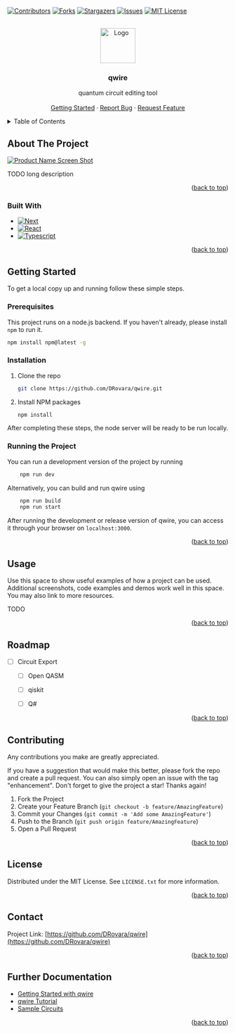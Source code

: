<!-- Improved compatibility of back to top link: See: https://github.com/othneildrew/Best-README-Template/pull/73 -->
<a name="readme-top"></a>
<!--
*** Thanks for checking out the Best-README-Template. If you have a suggestion
*** that would make this better, please fork the repo and create a pull request
*** or simply open an issue with the tag "enhancement".
*** Don't forget to give the project a star!
*** Thanks again! Now go create something AMAZING! :D
-->



<!-- PROJECT SHIELDS -->
<!--
*** I'm using markdown "reference style" links for readability.
*** Reference links are enclosed in brackets [ ] instead of parentheses ( ).
*** See the bottom of this document for the declaration of the reference variables
*** for contributors-url, forks-url, etc. This is an optional, concise syntax you may use.
*** https://www.markdownguide.org/basic-syntax/#reference-style-links
-->
[![Contributors][contributors-shield]][contributors-url]
[![Forks][forks-shield]][forks-url]
[![Stargazers][stars-shield]][stars-url]
[![Issues][issues-shield]][issues-url]
[![MIT License][license-shield]][license-url]



<!-- PROJECT LOGO -->
<br />
<div align="center">
  <a href="https://github.com/DRovara/qwire">
    <img src="images/logo.png" alt="Logo" width="80" height="80">
  </a>

<h3 align="center">qwire</h3>

  <p align="center">
    quantum circuit editing tool
    <br />
    <br />
    <a href="https://github.com/DRovara/qwire">Getting Started</a>
    ·
    <a href="https://github.com/DRovara/qwire/issues">Report Bug</a>
    ·
    <a href="https://github.com/DRovara/qwire/issues">Request Feature</a>
  </p>
</div>



<!-- TABLE OF CONTENTS -->
<details>
  <summary>Table of Contents</summary>
  <ol>
    <li>
      <a href="#about-the-project">About The Project</a>
      <ul>
        <li><a href="#built-with">Built With</a></li>
      </ul>
    </li>
    <li>
      <a href="#getting-started">Getting Started</a>
      <ul>
        <li><a href="#prerequisites">Prerequisites</a></li>
        <li><a href="#installation">Installation</a></li>
      </ul>
    </li>
    <li><a href="#usage">Usage</a></li>
    <li><a href="#roadmap">Roadmap</a></li>
    <li><a href="#contributing">Contributing</a></li>
    <li><a href="#license">License</a></li>
    <li><a href="#contact">Contact</a></li>
    <li><a href="#acknowledgments">Acknowledgments</a></li>
  </ol>
</details>



<!-- ABOUT THE PROJECT -->
## About The Project

[![Product Name Screen Shot][product-screenshot]](https://example.com)

TODO long description

<p align="right">(<a href="#readme-top">back to top</a>)</p>



### Built With

* [![Next][Next.js]][Next-url]
* [![React][React.js]][React-url]
* [![Typescript][typescriptlang.com]][Typescript-url]

<p align="right">(<a href="#readme-top">back to top</a>)</p>



<!-- GETTING STARTED -->
## Getting Started

To get a local copy up and running follow these simple steps.

### Prerequisites

This project runs on a node.js backend. If you haven't already, please install `npm` to run it.
  ```sh
  npm install npm@latest -g
  ```

### Installation

1. Clone the repo
   ```sh
   git clone https://github.com/DRovara/qwire.git
   ```
2. Install NPM packages
   ```sh
   npm install
   ```

After completing these steps, the node server will be ready to be run locally.

### Running the Project

You can run a development version of the project by running
```sh
    npm run dev
```

Alternatively, you can build and run qwire using
```sh
    npm run build
    npm run start
```

After running the development or release version of qwire, you can access it through your browser on `localhost:3000`.

<p align="right">(<a href="#readme-top">back to top</a>)</p>



<!-- USAGE EXAMPLES -->
## Usage

Use this space to show useful examples of how a project can be used. Additional screenshots, code examples and demos work well in this space. You may also link to more resources.

TODO

<p align="right">(<a href="#readme-top">back to top</a>)</p>



<!-- ROADMAP -->
## Roadmap

- [ ] Circuit Export
    - [ ] Open QASM
    - [ ] qiskit
    - [ ] Q#


<p align="right">(<a href="#readme-top">back to top</a>)</p>



<!-- CONTRIBUTING -->
## Contributing

Any contributions you make are greatly appreciated.

If you have a suggestion that would make this better, please fork the repo and create a pull request. You can also simply open an issue with the tag "enhancement".
Don't forget to give the project a star! Thanks again!

1. Fork the Project
2. Create your Feature Branch (`git checkout -b feature/AmazingFeature`)
3. Commit your Changes (`git commit -m 'Add some AmazingFeature'`)
4. Push to the Branch (`git push origin feature/AmazingFeature`)
5. Open a Pull Request

<p align="right">(<a href="#readme-top">back to top</a>)</p>



<!-- LICENSE -->
## License

Distributed under the MIT License. See `LICENSE.txt` for more information.

<p align="right">(<a href="#readme-top">back to top</a>)</p>



<!-- CONTACT -->
## Contact

Project Link: [https://github.com/DRovara/qwire](https://github.com/DRovara/qwire)

<p align="right">(<a href="#readme-top">back to top</a>)</p>



<!-- Links -->
## Further Documentation

* [Getting Started with qwire](doc/getting-started/)
* [qwire Tutorial](doc/tutorial/)
* [Sample Circuits](doc/samples/)

<p align="right">(<a href="#readme-top">back to top</a>)</p>



<!-- MARKDOWN LINKS & IMAGES -->
<!-- https://www.markdownguide.org/basic-syntax/#reference-style-links -->
[contributors-shield]: https://img.shields.io/github/contributors/DRovara/qwire.svg?style=for-the-badge
[contributors-url]: https://github.com/DRovara/qwire/graphs/contributors
[forks-shield]: https://img.shields.io/github/forks/DRovara/qwire.svg?style=for-the-badge
[forks-url]: https://github.com/DRovara/qwire/network/members
[stars-shield]: https://img.shields.io/github/stars/DRovara/qwire.svg?style=for-the-badge
[stars-url]: https://github.com/DRovara/qwire/stargazers
[issues-shield]: https://img.shields.io/github/issues/DRovara/qwire.svg?style=for-the-badge
[issues-url]: https://github.com/DRovara/qwire/issues
[license-shield]: https://img.shields.io/github/license/DRovara/qwire.svg?style=for-the-badge
[license-url]: https://github.com/DRovara/qwire/blob/master/LICENSE.txt
[product-screenshot]: images/screenshot.png
[Next.js]: https://img.shields.io/badge/next.js-000000?style=for-the-badge&logo=nextdotjs&logoColor=white
[Next-url]: https://nextjs.org/
[typescriptlang.com]: https://img.shields.io/badge/TypeScript-000000?style=for-the-badge&logo=typescript&logoColor=blue
[Typescript-url]: https://www.typescriptlang.org/
[React.js]: https://img.shields.io/badge/React-20232A?style=for-the-badge&logo=react&logoColor=61DAFB
[React-url]: https://reactjs.org/
[Vue.js]: https://img.shields.io/badge/Vue.js-35495E?style=for-the-badge&logo=vuedotjs&logoColor=4FC08D
[Vue-url]: https://vuejs.org/
[Angular.io]: https://img.shields.io/badge/Angular-DD0031?style=for-the-badge&logo=angular&logoColor=white
[Angular-url]: https://angular.io/
[Svelte.dev]: https://img.shields.io/badge/Svelte-4A4A55?style=for-the-badge&logo=svelte&logoColor=FF3E00
[Svelte-url]: https://svelte.dev/
[Laravel.com]: https://img.shields.io/badge/Laravel-FF2D20?style=for-the-badge&logo=laravel&logoColor=white
[Laravel-url]: https://laravel.com
[Bootstrap.com]: https://img.shields.io/badge/Bootstrap-563D7C?style=for-the-badge&logo=bootstrap&logoColor=white
[Bootstrap-url]: https://getbootstrap.com
[JQuery.com]: https://img.shields.io/badge/jQuery-0769AD?style=for-the-badge&logo=jquery&logoColor=white
[JQuery-url]: https://jquery.com 
